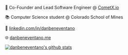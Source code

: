 📢 Co-Founder and Lead Software Engineer @ [CometX.io](https://cometx.io)

📚 Computer Science student @ Colorado School of Mines

🔗 [linkedin.com/in/danbeneventano](https://www.linkedin.com/in/danbeneventano)

🌐 [danbeneventano.me](https://danbeneventano.me)

[![danbeneventano's github stats](https://github-readme-stats.vercel.app/api?username=danbeneventano&count_private=true&show_icons=true&hide=stars)](https://github.com/anuraghazra/github-readme-stats)
